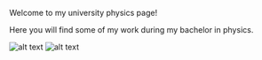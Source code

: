 

<p align="center">
  
Welcome to my university physics page!

Here you will find some of my work during my bachelor in physics.

![alt text](https://i.imgur.com/2N9cKJc.png)
![alt text](https://media.giphy.com/media/7vASGM0WM9zQT4y3hl/giphy.gif)
</p>
